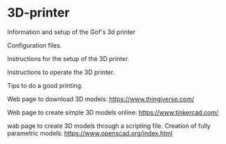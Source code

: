 # 3D-printer
Information and setup of the Gof's 3d printer

Configuration files.

Instructions for the setup of the 3D printer.

Instructions to operate the 3D printer.

Tips to do a good printing.

Web page to download 3D models: https://www.thingiverse.com/

Web page to create simple 3D models online: https://www.tinkercad.com/

wab page to create 3D models through a scripting file.  Creation of fully parametric models: https://www.openscad.org/index.html
